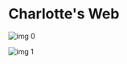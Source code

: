 # Charlotte's Web

![img 0](https://i.imgur.com/TrkOAKn.jpg)

![img 1](https://i.imgur.com/JaFfuTP.jpg)

